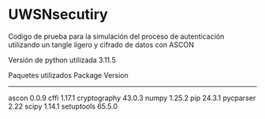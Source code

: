 # UWSNsecutiry
Codigo de prueba para la simulación del proceso de autenticación utilizando un tangle ligero y cifrado de datos con ASCON

Versión de python utilizada
3.11.5

Paquetes utilizados
Package      Version
------------ -------
ascon        0.0.9
cffi         1.17.1
cryptography 43.0.3
numpy        1.25.2
pip          24.3.1
pycparser    2.22
scipy        1.14.1
setuptools   65.5.0
